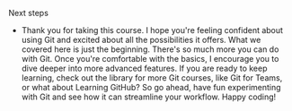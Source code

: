Next steps
- Thank you for taking this course. I hope you're feeling confident about using Git and excited about all the possibilities it offers. What we covered here is just the beginning. There's so much more you can do with Git. Once you're comfortable with the basics, I encourage you to dive deeper into more advanced features. If you are ready to keep learning, check out the library for more Git courses, like Git for Teams, or what about Learning GitHub? So go ahead, have fun experimenting with Git and see how it can streamline your workflow. Happy coding!